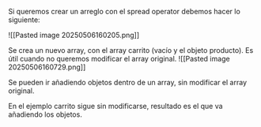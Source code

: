Si queremos crear un arreglo con el spread operator debemos hacer lo siguiente:

![[Pasted image 20250506160205.png]]

Se crea un nuevo array, con el array carrito (vacío y el objeto producto). Es útil cuando no queremos modificar el array original.
![[Pasted image 20250506160729.png]]

Se pueden ir añadiendo objetos dentro de un array, sin modificar el array original.

En el ejemplo carrito sigue sin modificarse, resultado es el que va añadiendo los objetos.


